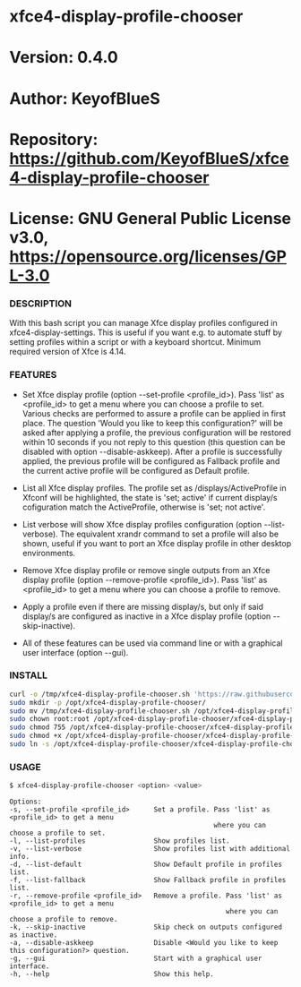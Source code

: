 # xfce4-display-profile-chooser

# Version:    0.4.0
# Author:     KeyofBlueS
# Repository: https://github.com/KeyofBlueS/xfce4-display-profile-chooser
# License:    GNU General Public License v3.0, https://opensource.org/licenses/GPL-3.0

### DESCRIPTION
With this bash script you can manage Xfce display profiles configured in xfce4-display-settings.
This is useful if you want e.g. to automate stuff by setting profiles within a script or with a keyboard shortcut.
Minimum required version of Xfce is 4.14.

### FEATURES
- Set Xfce display profile (option --set-profile <profile_id>). Pass 'list' as <profile_id> to get a menu where you can choose a profile to set.
Various checks are performed to assure a profile can be applied in first place.
The question 'Would you like to keep this configuration?' will be asked after applying a profile, the previous configuration will be restored within 10 seconds if you not reply to this question (this question can be disabled with option --disable-askkeep).
After a profile is successfully applied, the previous profile will be configured as Fallback profile and the current active profile will be configured as Default profile.

- List all Xfce display profiles. The profile set as /displays/ActiveProfile in Xfconf will be highlighted, the state is 'set; active' if current display/s cofiguration match the ActiveProfile, otherwise is 'set; not active'.

- List verbose will show Xfce display profiles configuration (option --list-verbose). The equivalent xrandr command to set a profile will also be shown, useful if you want to port an Xfce display profile in other desktop environments.

- Remove Xfce display profile or remove single outputs from an Xfce display profile (option --remove-profile <profile_id>). Pass 'list' as <profile_id> to get a menu where you can choose a profile to remove.

- Apply a profile even if there are missing display/s, but only if said display/s are configured as inactive in a Xfce display profile (option --skip-inactive).

- All of these features can be used via command line or with a graphical user interface (option --gui).

### INSTALL
```sh
curl -o /tmp/xfce4-display-profile-chooser.sh 'https://raw.githubusercontent.com/KeyofBlueS/xfce4-display-profile-chooser/master/xfce4-display-profile-chooser.sh'
sudo mkdir -p /opt/xfce4-display-profile-chooser/
sudo mv /tmp/xfce4-display-profile-chooser.sh /opt/xfce4-display-profile-chooser/
sudo chown root:root /opt/xfce4-display-profile-chooser/xfce4-display-profile-chooser.sh
sudo chmod 755 /opt/xfce4-display-profile-chooser/xfce4-display-profile-chooser.sh
sudo chmod +x /opt/xfce4-display-profile-chooser/xfce4-display-profile-chooser.sh
sudo ln -s /opt/xfce4-display-profile-chooser/xfce4-display-profile-chooser.sh /usr/local/bin/xfce4-display-profile-chooser
```
### USAGE
```sh
$ xfce4-display-profile-chooser <option> <value>
```
```
Options:
-s, --set-profile <profile_id>      Set a profile. Pass 'list' as <profile_id> to get a menu
                                                   where you can choose a profile to set.
-l, --list-profiles                 Show profiles list.
-v, --list-verbose                  Show profiles list with additional info.
-d, --list-default                  Show Default profile in profiles list.
-f, --list-fallback                 Show Fallback profile in profiles list.
-r, --remove-profile <profile_id>   Remove a profile. Pass 'list' as <profile_id> to get a menu
                                                      where you can choose a profile to remove.
-k, --skip-inactive                 Skip check on outputs configured as inactive.
-a, --disable-askkeep               Disable <Would you like to keep this configuration?> question.
-g, --gui                           Start with a graphical user interface.
-h, --help                          Show this help.
```
